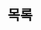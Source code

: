 ---
title: "목록"
layout: categories
permalink: /categories/
author_profile: true
sidebar_main: true
---